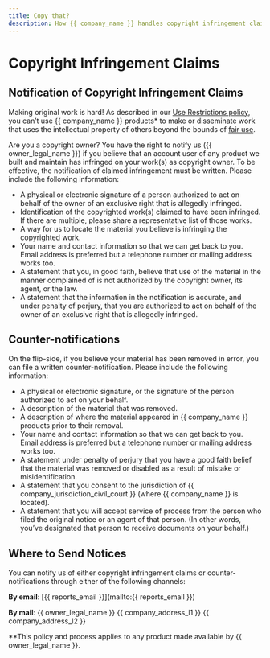 ```yaml
---
title: Copy that?
description: How {{ company_name }} handles copyright infringement claims.
---
```


# Copyright Infringement Claims

## Notification of Copyright Infringement Claims

Making original work is hard! As described in our [Use Restrictions policy](../abuse/index.md), you can’t use {{ company_name }} products* to make or disseminate work that uses the intellectual property of others beyond the bounds of [fair use](https://www.copyright.gov/fair-use/more-info.html).

Are you a copyright owner? You have the right to notify us ({{ owner_legal_name }}) if you believe that an account user of any product we built and maintain has infringed on your work(s) as copyright owner. To be effective, the notification of claimed infringement must be written. Please include the following information:

- A physical or electronic signature of a person authorized to act on behalf of the owner of an exclusive right that is allegedly infringed.
- Identification of the copyrighted work(s) claimed to have been infringed. If there are multiple, please share a representative list of those works.
- A way for us to locate the material you believe is infringing the copyrighted work.
- Your name and contact information so that we can get back to you. Email address is preferred but a telephone number or mailing address works too.
- A statement that you, in good faith, believe that use of the material in the manner complained of is not authorized by the copyright owner, its agent, or the law.
- A statement that the information in the notification is accurate, and under penalty of perjury, that you are authorized to act on behalf of the owner of an exclusive right that is allegedly infringed.

## Counter-notifications

On the flip-side, if you believe your material has been removed in error, you can file a written counter-notification. Please include the following information:

- A physical or electronic signature, or the signature of the person authorized to act on your behalf.
- A description of the material that was removed.
- A description of where the material appeared in {{ company_name }} products prior to their removal.
- Your name and contact information so that we can get back to you. Email address is preferred but a telephone number or mailing address works too.
- A statement under penalty of perjury that you have a good faith belief that the material was removed or disabled as a result of mistake or misidentification.
- A statement that you consent to the jurisdiction of {{ company_jurisdiction_civil_court }} (where {{ company_name }} is located).
- A statement that you will accept service of process from the person who filed the original notice or an agent of that person. (In other words, you’ve designated that person to receive documents on your behalf.)

## Where to Send Notices

You can notify us of either copyright infringement claims or counter-notifications through either of the following channels:

**By email**: [{{ reports_email }}](mailto:{{ reports_email }})

**By mail**: 
{{ owner_legal_name }}
{{ company_address_l1 }}
{{ company_address_l2 }}

**This policy and process applies to any product made available by {{ owner_legal_name }}.
